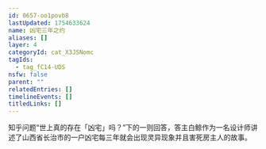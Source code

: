 ```yaml
---
id: 0657-oo1povb8
lastUpdated: 1754633624
name: 凶宅三年之约
aliases: []
layer: 4
categoryId: cat_X3JSNomc
tagIds:
  - tag_fC14-UDS
nsfw: false
parent: ""
relatedEntries: []
timelineEvents: []
titledLinks: []
---
```


知乎问题“世上真的存在「凶宅」吗？”下的一则回答，答主白鲸作为一名设计师讲述了山西省长治市的一户凶宅每三年就会出现灵异现象并且害死房主人的故事。